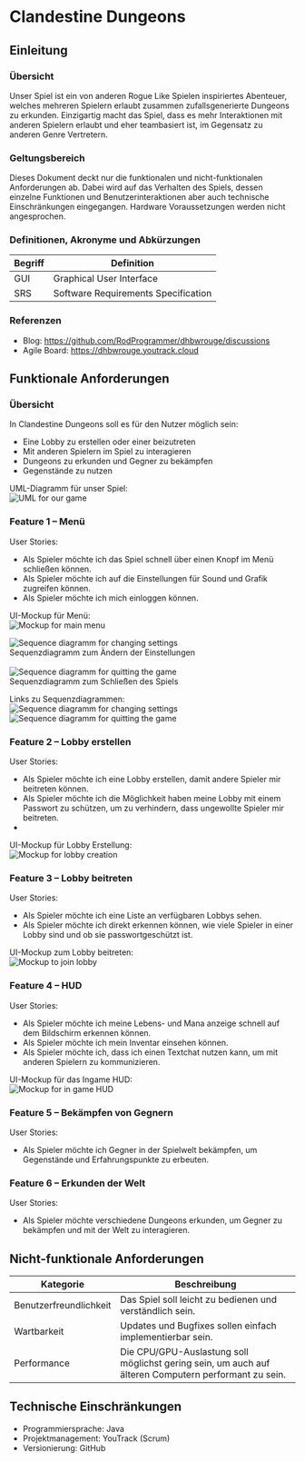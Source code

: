 # Clandestine Dungeons
## Einleitung
### Übersicht
Unser Spiel ist ein von anderen Rogue Like Spielen inspiriertes Abenteuer, welches mehreren Spielern erlaubt zusammen zufallsgenerierte Dungeons zu erkunden. Einzigartig macht das Spiel, dass es mehr Interaktionen mit anderen Spielern erlaubt und eher teambasiert ist, im Gegensatz zu anderen Genre Vertretern.  

### Geltungsbereich
Dieses Dokument deckt nur die funktionalen und nicht-funktionalen Anforderungen ab. Dabei wird auf das Verhalten des Spiels, dessen einzelne Funktionen und Benutzerinteraktionen aber auch technische Einschränkungen eingegangen. Hardware Voraussetzungen werden nicht angesprochen.

### Definitionen, Akronyme und Abkürzungen
| Begriff  | Definition |
| ------------- | ------------- |
| GUI  | Graphical User Interface  |
| SRS  | Software Requirements Specification  |

### Referenzen
- Blog: https://github.com/RodProgrammer/dhbwrouge/discussions
- Agile Board: https://dhbwrouge.youtrack.cloud

## Funktionale Anforderungen
### Übersicht
In Clandestine Dungeons soll es für den Nutzer möglich sein:
- Eine Lobby zu erstellen oder einer beizutreten
- Mit anderen Spielern im Spiel zu interagieren
- Dungeons zu erkunden und Gegner zu bekämpfen
- Gegenstände zu nutzen

UML-Diagramm für unser Spiel: <br>
![UML for our game](assets/UML.jpg)

### Feature 1 – Menü
User Stories:
- Als Spieler möchte ich das Spiel schnell über einen Knopf im Menü schließen können.
- Als Spieler möchte ich auf die Einstellungen für Sound und Grafik zugreifen können.
- Als Spieler möchte ich mich einloggen können.

UI-Mockup für Menü: <br>
![Mockup for main menu](assets/MainMenu.png) <br>

![Sequence diagramm for changing settings](assets/changeSettingsPicture.png) <br>
Sequenzdiagramm zum Ändern der Einstellungen <br>
<br>
![Sequence diagramm for quitting the game](assets/exitGame.png) <br>
Sequenzdiagramm zum Schließen des Spiels <br>

Links zu Sequenzdiagrammen: <br>
![Sequence diagramm for changing settings](assets/changeSettings.uxf) <br>
![Sequence diagramm for quitting the game](assets/ExitGame.uxf) <br>

### Feature 2 – Lobby erstellen
User Stories:
- Als Spieler möchte ich eine Lobby erstellen, damit andere Spieler mir beitreten können.
- Als Spieler möchte ich die Möglichkeit haben meine Lobby mit einem Passwort zu schützen, um zu verhindern, dass ungewollte Spieler mir beitreten.
- 
UI-Mockup für Lobby Erstellung: <br>
![Mockup for lobby creation](assets/CreateLobby.png)

### Feature 3 – Lobby beitreten
User Stories:
- Als Spieler möchte ich eine Liste an verfügbaren Lobbys sehen.
- Als Spieler möchte ich direkt erkennen können, wie viele Spieler in einer Lobby sind und ob sie passwortgeschützt ist.

UI-Mockup zum Lobby beitreten: <br>
![Mockup to join lobby](assets/Lobby.png)


### Feature 4 – HUD
User Stories:
- Als Spieler möchte ich meine Lebens- und Mana anzeige schnell auf dem Bildschirm erkennen können.
- Als Spieler möchte ich mein Inventar einsehen können.
- Als Spieler möchte ich, dass ich einen Textchat nutzen kann, um mit anderen Spielern zu kommunizieren.

UI-Mockup für das Ingame HUD: <br>
![Mockup for in game HUD](assets/HUD.png)

### Feature 5 – Bekämpfen von Gegnern
User Stories:
- Als Spieler möchte ich Gegner in der Spielwelt bekämpfen, um Gegenstände und Erfahrungspunkte zu erbeuten.

### Feature 6 – Erkunden der Welt
User Stories:
- Als Spieler möchte verschiedene Dungeons erkunden, um Gegner zu bekämpfen und mit der Welt zu interagieren.

## Nicht-funktionale Anforderungen
| Kategorie  | Beschreibung |
| ------------- | ------------- |
| Benutzerfreundlichkeit  | Das Spiel soll leicht zu bedienen und verständlich sein. |
| Wartbarkeit  | Updates und Bugfixes sollen einfach implementierbar sein. |
| Performance  | Die CPU/GPU-Auslastung soll möglichst gering sein, um auch auf älteren Computern performant zu sein. |

## Technische Einschränkungen
- Programmiersprache: Java
- Projektmanagement: YouTrack (Scrum)
- Versionierung: GitHub
